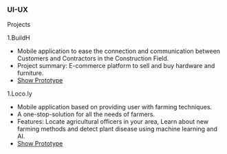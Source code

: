 ### UI-UX


Projects

1.BuildH
 * Mobile application to ease the connection and communication between Customers and Contractors in the Construction Field.
 * Project summary: E-commerce platform to sell and buy hardware and furniture.
 * [Show Prototype](https://www.figma.com/proto/PXSiyENzt16nAV1Wp2oaEU/BuildH?page-id=0%3A1&type=design&node-id=2-5&viewport=76%2C454%2C0.21&t=JT0I49n66YfCWjQg-1&scaling=scale-down&starting-point-node-id=2%3A3&mode=design)

1.Loco.ly
 * Mobile application based on providing user with farming techniques.
 * A one-stop-solution for all the needs of farmers.
 * Features: Locate agricultural officers in your area, Learn about new farming methods and detect plant disease using
machine learning and AI.
 * [Show Prototype](https://www.figma.com/proto/PXSiyENzt16nAV1Wp2oaEU/BuildH?page-id=0%3A1&type=design&node-id=2-5&viewport=76%2C454%2C0.21&t=JT0I49n66YfCWjQg-1&scaling=scale-down&starting-point-node-id=2%3A3&mode=design](https://www.figma.com/proto/DvVDgUTRJuoByymfS0xISf/loco.ly?page-id=0%3A1&type=design&node-id=1-6&viewport=-13530%2C-13923%2C0.22&t=8BP0yCUcz1FmTZUK-1&scaling=scale-down&starting-point-node-id=1%3A5&mode=design)https://www.figma.com/proto/DvVDgUTRJuoByymfS0xISf/loco.ly?page-id=0%3A1&type=design&node-id=1-6&viewport=-13530%2C-13923%2C0.22&t=8BP0yCUcz1FmTZUK-1&scaling=scale-down&starting-point-node-id=1%3A5&mode=design)
